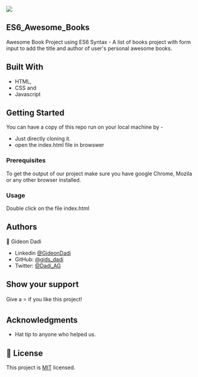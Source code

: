 ![](https://img.shields.io/badge/Microverse-blueviolet)

## ES6_Awesome_Books
Awesome Book Project using ES6 Syntax - A list of books project with form input to add the title and author of user's personal awesome books.

## Built With

- HTML, 
- CSS and 
- Javascript


## Getting Started

You can have a copy of this repo run on your local machine by -
- Just directly cloning it.
- open the index.html file in browswer

### Prerequisites

To get the output of our project make sure you have google Chrome, Mozila or any other browser installed.

### Usage

Double click on the file index.html

## Authors

👤 Gideon Dadi 

- Linkedin [@GideonDadi](https://www.linkedin.com/feed/) 
- GitHub: [@gids_dadi](https://github.com/gids-dadi) 
- Twitter: [@Dadi_AG](https://twitter.com/Dadi_AG) 

## Show your support

Give a ⭐️ if you like this project!

## Acknowledgments

- Hat tip to anyone who helped us.

## 📝 License

This project is [MIT](./MIT.md) licensed.
